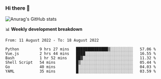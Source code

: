 ### Hi there 👋
![Anurag's GitHub stats](https://github-readme-stats.vercel.app/api?username=jami1024&show_icons=true&theme=radical)

📊 **Weekly development breakdown**
<!--START_SECTION:waka-->

```text
From: 11 August 2022 - To: 18 August 2022

Python         9 hrs 27 mins   ██████████████▒░░░░░░░░░░   57.06 %
Vue.js         2 hrs 44 mins   ████░░░░░░░░░░░░░░░░░░░░░   16.55 %
Bash           1 hr 52 mins    ██▓░░░░░░░░░░░░░░░░░░░░░░   11.32 %
Shell Script   54 mins         █▒░░░░░░░░░░░░░░░░░░░░░░░   05.44 %
Go             40 mins         █░░░░░░░░░░░░░░░░░░░░░░░░   04.03 %
YAML           35 mins         █░░░░░░░░░░░░░░░░░░░░░░░░   03.59 %
```

<!--END_SECTION:waka-->
<!--
**jami1024/jami1024** is a ✨ _special_ ✨ repository because its `README.md` (this file) appears on your GitHub profile.

Here are some ideas to get you started:

- 🔭 I’m currently working on ...
- 🌱 I’m currently learning ...
- 👯 I’m looking to collaborate on ...
- 🤔 I’m looking for help with ...
- 💬 Ask me about ...
- 📫 How to reach me: ...
- 😄 Pronouns: ...
- ⚡ Fun fact: ...
-->
